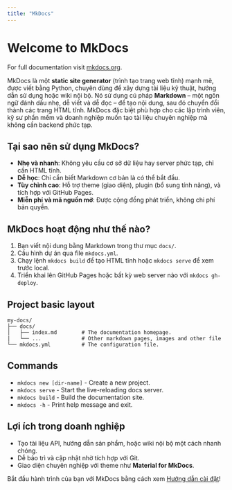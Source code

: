 ```yaml
---
title: "MkDocs"
---
```


# Welcome to MkDocs

For full documentation visit [mkdocs.org](https://www.mkdocs.org).

MkDocs là một **static site generator** (trình tạo trang web tĩnh) mạnh mẽ, được viết bằng Python, chuyên dùng để xây dựng tài liệu kỹ thuật, hướng dẫn sử dụng hoặc wiki nội bộ. Nó sử dụng cú pháp **Markdown** – một ngôn ngữ đánh dấu nhẹ, dễ viết và dễ đọc – để tạo nội dung, sau đó chuyển đổi thành các trang HTML tĩnh. MkDocs đặc biệt phù hợp cho các lập trình viên, kỹ sư phần mềm và doanh nghiệp muốn tạo tài liệu chuyên nghiệp mà không cần backend phức tạp.

## Tại sao nên sử dụng MkDocs?

- **Nhẹ và nhanh**: Không yêu cầu cơ sở dữ liệu hay server phức tạp, chỉ cần HTML tĩnh.
- **Dễ học**: Chỉ cần biết Markdown cơ bản là có thể bắt đầu.
- **Tùy chỉnh cao**: Hỗ trợ theme (giao diện), plugin (bổ sung tính năng), và tích hợp với GitHub Pages.
- **Miễn phí và mã nguồn mở**: Được cộng đồng phát triển, không chi phí bản quyền.

## MkDocs hoạt động như thế nào?

1. Bạn viết nội dung bằng Markdown trong thư mục `docs/`.
2. Cấu hình dự án qua file `mkdocs.yml`.
3. Chạy lệnh `mkdocs build` để tạo HTML tĩnh hoặc `mkdocs serve` để xem trước local.
4. Triển khai lên GitHub Pages hoặc bất kỳ web server nào với `mkdocs gh-deploy`.

## Project basic layout

```text
my-docs/
├── docs/
│   ├── index.md        # The documentation homepage.
|   └── ...             # Other markdown pages, images and other file
└── mkdocs.yml          # The configuration file.
```

## Commands

- `mkdocs new [dir-name]` - Create a new project.
- `mkdocs serve` - Start the live-reloading docs server.
- `mkdocs build` - Build the documentation site.
- `mkdocs -h` - Print help message and exit.

## Lợi ích trong doanh nghiệp

- Tạo tài liệu API, hướng dẫn sản phẩm, hoặc wiki nội bộ một cách nhanh chóng.
- Dễ bảo trì và cập nhật nhờ tích hợp với Git.
- Giao diện chuyên nghiệp với theme như **Material for MkDocs**.

Bắt đầu hành trình của bạn với MkDocs bằng cách xem [Hướng dẫn cài đặt](setup/install.md)!
